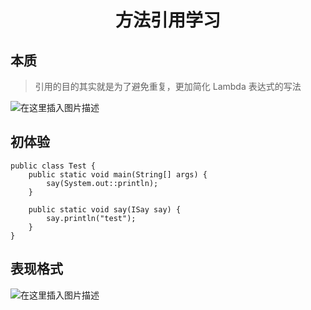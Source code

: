 <h1 align = "center">方法引用学习</h1>

## 本质

> 引用的目的其实就是为了避免重复，更加简化 Lambda 表达式的写法

![在这里插入图片描述](https://img-blog.csdnimg.cn/4318b7bb79ab4facb0beb498d1849d21.jpeg)

## 初体验

```shell
public class Test {
    public static void main(String[] args) {
        say(System.out::println);
    }

    public static void say(ISay say) {
        say.println("test");
    }
}
```

## 表现格式

![在这里插入图片描述](https://img-blog.csdnimg.cn/7833b00abf9c493d9f92d02e8ba467e2.jpeg)
